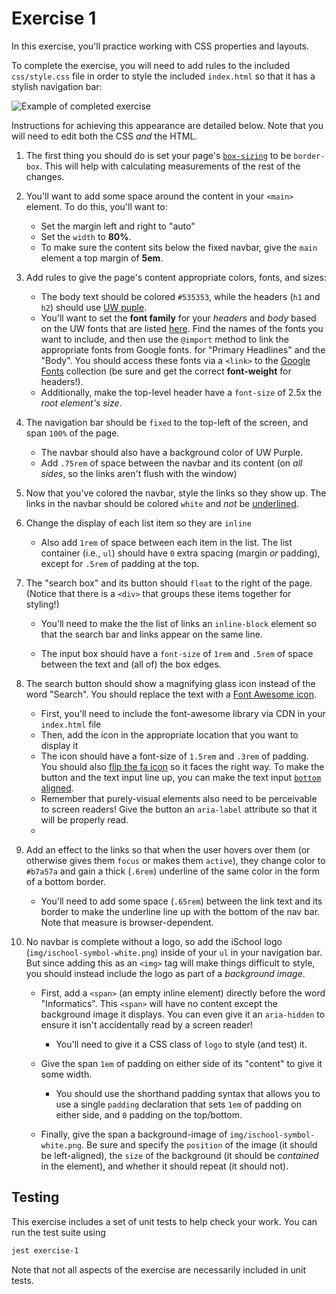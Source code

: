 # Exercise 1

In this exercise, you'll practice working with CSS properties and layouts. 

To complete the exercise, you will need to add rules to the included `css/style.css` file in order to style the included `index.html` so that it has a stylish navigation bar:

![Example of completed exercise](img/sample.gif)


Instructions for achieving this appearance are detailed below. Note that you will need to edit both the CSS _and_ the HTML.

1. The first thing you should do is set your page's [`box-sizing`](https://info343.github.io/css-layouts.html#box-sizing) to be `border-box`. This will help with calculating measurements of the rest of the changes.

2. You'll want to add some space around the content in your `<main>` element. To do this, you'll want to:

    - Set the margin left and right to "auto"
    - Set the `width` to **80%**.
    - To make sure the content sits below the fixed navbar, give the `main` element a top margin of **5em**.

3. Add rules to give the page's content appropriate colors, fonts, and sizes:

    - The body text should be colored `#535353`, while the headers (`h1` and `h2`) should use [UW puple](https://www.washington.edu/brand/graphic-elements/primary-color-palette/).
    - You'll want to set the **font family** for your _headers_ and _body_ based on the UW fonts that are listed [here](https://www.washington.edu/brand/graphic-elements/font-download/). Find the names of the fonts you want to include, and then use the `@import` method to link the appropriate fonts from Google fonts. for "Primary Headlines" and the "Body". You should access these fonts via a `<link>` to the [Google Fonts](https://fonts.google.com/) collection (be sure and get the correct **font-weight** for headers!).
    - Additionally, make the top-level header have a `font-size` of 2.5x the _root element's size_.

4. The navigation bar should be `fixed` to the top-left of the screen, and span `100%` of the page. 

    - The navbar should also have a background color of UW Purple.
    - Add `.75rem` of space between the navbar and its content (on _all sides_, so the links aren't flush with the window)

5. Now that you've colored the navbar, style the links so they show up. The links in the navbar should be colored `white` and _not_ be [underlined](https://developer.mozilla.org/en-US/docs/Web/CSS/text-decoration).

6. Change the display of each list item so they are `inline`
 
    - Also add `1rem` of space between each item in the list. The list container (i.e., `ul`) should have `0` extra spacing (margin _or_ padding), except for `.5rem` of padding at the top. 

7. The "search box" and its button should `float` to the right of the page. (Notice that there is a `<div>` that groups these items together for styling!)

    - You'll need to make the the list of links an `inline-block` element so that the search bar and links appear on the same line.

    - The input box should have a `font-size` of `1rem` and `.5rem` of space between the text and (all of) the box edges.

8. The search button should show a magnifying glass icon instead of the word "Search". You should replace the text with a [Font Awesome icon](http://fontawesome.io/icon/search/).
    - First, you'll need to include the font-awesome library via CDN in your `index.html` file
    - Then, add the icon in the appropriate location that you want to display it
    - The icon should have a font-size of `1.5rem` and `.3rem` of padding. You should also [flip the fa icon](http://fontawesome.io/examples/#rotated-flipped) so it faces the right way.
        To make the button and the text input line up, you can make the text input [`bottom` aligned](https://developer.mozilla.org/en-US/docs/Web/CSS/vertical-align).
    - Remember that purely-visual elements also need to be perceivable to screen readers! Give the button an `aria-label` attribute so that it will be properly read.
    - 

9. Add an effect to the links so that when the user hovers over them (or otherwise gives them `focus` or makes them `active`), they change color to `#b7a57a` and gain a thick (`.6rem`) underline of the same color in the form of a bottom border.

    - You'll need to add some space (`.65rem`) between the link text and its border to make the underline line up with the bottom of the nav bar. Note that measure is browser-dependent.

10. No navbar is complete without a logo, so add the iSchool logo (`img/ischool-symbol-white.png`) inside of your `ul` in your navigation bar. But since adding this as an `<img>` tag will make things difficult to style, you should instead include the logo as part of a _background image_.

    - First, add a `<span>` (an empty inline element) directly before the word "Informatics". This `<span>` will have no content except the background image it displays. You can even give it an `aria-hidden` to ensure it isn't accidentally read by a screen reader!

        - You'll need to give it a CSS class of `logo` to style (and test) it.

    - Give the span `1em` of padding on either side of its "content" to give it some width.

		- You should use the shorthand padding syntax that allows you to use a single `padding` declaration that sets `1em` of padding on either side, and `0` padding on the top/bottom.
		
    - Finally, give the span a background-image of `img/ischool-symbol-white.png`. Be sure and specify the `position` of the image (it should be left-aligned), the `size` of the background (it should be _contained_ in the element), and whether it should repeat (it should not).



## Testing
This exercise includes a set of unit tests to help check your work. You can run the test suite using

```bash
jest exercise-1
```

Note that not all aspects of the exercise are necessarily included in unit tests.
